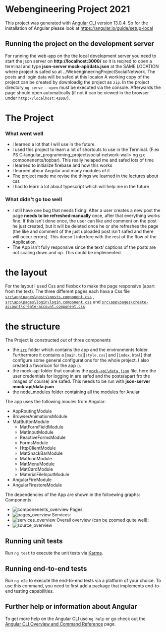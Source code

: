 # Webengineering Project 2021

This project was generated with [Angular CLI](https://github.com/angular/angular-cli) version 13.0.4. So for the installation of  Angular please look at https://angular.io/guide/setup-local 

## Running the project on the development server

For running the web-app on the the local development server you need to start the json server on **http://localhost:3000/** so it is reqired to open a terminal and type **json-server mock-api/data.json** at the SAME LOCATION where project is safed so at ../WebengineeringProjectSocialNetwork. The posts and login data will be safed at this locaion
A working copy of the project can be created by downloadig the project as `zip`. 
In the project directory `ng serve --open` must be executed via the console. Afterwards the page should open automatically (if not it can be viewed in the browser under `http://localhost:4200/`). 

# The Project

### What went well

- I learned a lot that I will use in the future. 
- I used this project to learn a lot of shortcuts to use in the Terminal. (F.ex PS C:\angular_programming_project\social-network-wall> ng g c componenents/topbar). This really helaped me and safed lots of time
- I learned to initialize firebase and how this works
- I learned abour Angular and many modules of it
- The project made me revise the things we learned in the lectures about css
- I had to learn a lot about typescript which will help me in the future

### What didn't go too well

- I still have one bug that needs fixing: After a user creates a new post the page **needs to be refreshed manually** once, after that everything works fine. 
If this isn't done once, the user can like and comment on the post he just created, but it will be deleted once he or she refreshes the page (the like and comment of the just uploaded post isn't safed and there will occur errors). This doesn't interfere with the rest of the flow of the Application
- The App isn't fully responsive since the text/ captions of the posts are not scaling down and up. This could be implemented.


# the layout

For the layout I used Css and flexbox to make the page responsive (apart from the text). The three different pages each hava a Css file [`src\app\pages\posts\posts.component.css`](src\app\pages\posts\posts.component.css) , [`src\app\pages\login\login.component.css`](src\app\pages\login\login.component.css) and [`src\app\pages\create-account\create-account.component.css`](src\app\pages\create-account\create-account.component.css)

# the structure
The Project is constructed out of three components
- the [`src`](src) folder which contains the app and the environments folder. Furthermore it contains a [`main.ts`][`style.css`] and [`index.html`] that configure some general configurations for the whole project. I also created a favoricon for the app :). 
- the mock-api folder that conatins the [`mock-api\data.json`](mock-api\data.json) file. here the user credentials for logging in are safed and the posts(apart fro the images of course) are safed. This needs to be run with **json-server mock-api/data.json**
- the node_modules folder containing all the modules for Anular

The app uses the following moules from Angular:

 - AppRoutingModule
 - BrowserAnimationsModule
 - MatButtonModule
	- MatFormFieldModule
	- MatInputModule
	- ReactiveFormsModule
	- FormsModule
	- HttpClientModule
	- MatSnackBarModule
	- MatIconModule 
	- MatMenuModule
	- MatCardModule
	- MaterialFileInputModule
 - AngularFireModule
 - AngularFirestoreModule

The dependencies of the App are shown in the folloewing graphs:
Components:
- ![componenents_overview](https://user-images.githubusercontent.com/44570841/145303211-8cb81e02-18c1-4e45-9660-399a3552748c.png)
Pages
- ![pages_overview](https://user-images.githubusercontent.com/44570841/145303249-8edd30b4-fe43-4fb6-884e-ccc737d3185f.png)
Services:
- ![services_overview](https://user-images.githubusercontent.com/44570841/145303289-8cb09d6a-468f-418f-bfd9-78f9e401e8cc.png)
Overall overview (can be zoomed quite well):
- ![source_overview](https://user-images.githubusercontent.com/44570841/145303358-3f4d6038-fc27-4ea3-9ea9-1f147c5bb55e.png)


## Running unit tests

Run `ng test` to execute the unit tests via [Karma](https://karma-runner.github.io).

## Running end-to-end tests

Run `ng e2e` to execute the end-to-end tests via a platform of your choice. To use this command, you need to first add a package that implements end-to-end testing capabilities.

## Further help or information about Angular

To get more help on the Angular CLI use `ng help` or go check out the [Angular CLI Overview and Command Reference](https://angular.io/cli) page.
